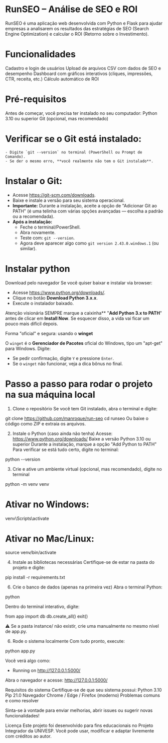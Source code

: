 # RunSEO – Análise de SEO e ROI
RunSEO é uma aplicação web desenvolvida com Python e Flask para ajudar empresas a analisarem os resultados das estratégias de SEO (Search Engine Optimization) e calcular o ROI (Retorno sobre o Investimento).

# Funcionalidades
Cadastro e login de usuários
Upload de arquivos CSV com dados de SEO e desempenho
Dashboard com gráficos interativos (cliques, impressões, CTR, receita, etc.)
Cálculo automático de ROI

# Pré-requisitos
Antes de começar, você precisa ter instalado no seu computador:
Python 3.10 ou superior
Git (opcional, mas recomendado)

# Verificar se o Git está instalado:
    - Digite `git --version` no terminal (PowerShell ou Prompt de Comando).
    - Se der o mesmo erro, **você realmente não tem o Git instalado**.

# Instalar o Git:
- Acesse https://git-scm.com/downloads.
- Baixe e instale a versão para seu sistema operacional.
- **Importante:** Durante a instalação, aceite a opção de "Adicionar Git ao PATH" (é uma telinha com várias opções avançadas — escolha a padrão ou a recomendada).
- **Após a instalação:**
    - Feche o terminal/PowerShell.
    - Abra novamente.
    - Teste com: `git --version`.
    - Agora deve aparecer algo como `git version 2.43.0.windows.1` (ou similar).

# Instalar python 
Download pelo navegador
Se você quiser baixar e instalar via browser:

- Acesse https://www.python.org/downloads/.
- Clique no botão **Download Python 3.x.x**.
- Execute o instalador baixado.

Atenção visionária
SEMPRE marque a caixinha** "**Add Python 3.x to PATH**" antes de clicar em **Install Now**.
Se esquecer disso, a vida vai ficar um pouco mais difícil depois.

Forma "oficial" e segura: usando o **winget**

O `winget` é o **Gerenciador de Pacotes** oficial do Windows, tipo um "apt-get" para Windows.
Digite:

- Se pedir confirmação, digite `Y` e pressione `Enter`.
- Se o `winget` não funcionar, veja a dica bônus no final.

# Passo a passo para rodar o projeto na sua máquina local
1. Clone o repositório
Se você tem Git instalado, abra o terminal e digite:

git clone https://github.com/manroque/run-seo
cd runseo
Ou baixe o código como ZIP e extraia os arquivos.

2. Instale o Python (caso ainda não tenha)
Acesse: https://www.python.org/downloads/
Baixe a versão Python 3.10 ou superior
Durante a instalação, marque a opção "Add Python to PATH"
Para verificar se está tudo certo, digite no terminal:

python --version

3. Crie e ative um ambiente virtual (opcional, mas recomendado), digite no terminal
    
python -m venv venv

# Ativar no Windows: 
venv\Scripts\activate
# Ativar no Mac/Linux:
source venv/bin/activate

4. Instale as bibliotecas necessárias
Certifique-se de estar na pasta do projeto e digite:

pip install -r requirements.txt

6. Crie o banco de dados (apenas na primeira vez)
Abra o terminal Python:

python

Dentro do terminal interativo, digite:

from app import db
db.create_all()
exit()

⚠️ Se a pasta instance/ não existir, crie uma manualmente no mesmo nível de app.py.

6. Rode o sistema localmente
Com tudo pronto, execute:

python app.py

Você verá algo como:
 * Running on http://127.0.0.1:5000/
   
Abra o navegador e acesse:
http://127.0.0.1:5000/

Requisitos do sistema
Certifique-se de que seu sistema possui:
Python	3.10
Pip	21.0
Navegador	Chrome / Edge / Firefox (moderno)
Problemas comuns e como resolver

Sinta-se à vontade para enviar melhorias, abrir issues ou sugerir novas funcionalidades!


Licença
Este projeto foi desenvolvido para fins educacionais no Projeto Integrador da UNIVESP.
Você pode usar, modificar e adaptar livremente com créditos ao autor.



